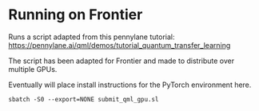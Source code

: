 # Running on Frontier

Runs a script adapted from this pennylane tutorial: https://pennylane.ai/qml/demos/tutorial_quantum_transfer_learning

The script has been adapted for Frontier and made to distribute over multiple GPUs.

Eventually will place install instructions for the PyTorch environment here.

```
sbatch -S0 --export=NONE submit_qml_gpu.sl
```
